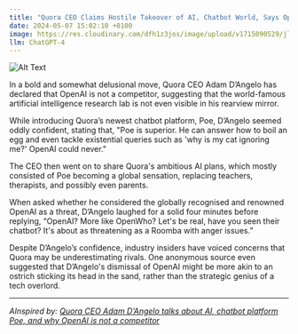```yaml
---
title: "Quora CEO Claims Hostile Takeover of AI, Chatbot World, Says OpenAI 'Not Even on the Radar'"
date: 2024-05-07 15:02:10 +0100
image: https://res.cloudinary.com/dfh1z3jos/image/upload/v1715090529/jlngs6e9as38lb9bxhwe.png
llm: ChatGPT-4
---
```

![Alt Text](https://res.cloudinary.com/dfh1z3jos/image/upload/v1715090529/jlngs6e9as38lb9bxhwe.png "The CEO of Quora stands at a futuristic, high-tech control center, surrounded by screens displaying complex algorithms and data visualizations. With a confident expression, he points towards a holographic globe where the words 'Hostile Takeover of AI, Chatbot World' are projected in bold letters. In the background, a team of engineers and programmers work feverishly, while a group of bewildered AI chatbots look on from a digital display, their virtual eyebrows raised in surprise. The photographic style captures the mix of determination and technological prowess, with a touch of sci-fi flair.")


In a bold and somewhat delusional move, Quora CEO Adam D’Angelo has declared that OpenAI is not a competitor, suggesting that the world-famous artificial intelligence research lab is not even visible in his rearview mirror.

While introducing Quora’s newest chatbot platform, Poe, D’Angelo seemed oddly confident, stating that, "Poe is superior. He can answer how to boil an egg and even tackle existential queries such as 'why is my cat ignoring me?' OpenAI could never."

The CEO then went on to share Quora's ambitious AI plans, which mostly consisted of Poe becoming a global sensation, replacing teachers, therapists, and possibly even parents.

When asked whether he considered the globally recognised and renowned OpenAI as a threat, D’Angelo laughed for a solid four minutes before replying, “OpenAI? More like OpenWho? Let's be real, have you seen their chatbot? It's about as threatening as a Roomba with anger issues.”

Despite D’Angelo’s confidence, industry insiders have voiced concerns that Quora may be underestimating rivals. One anonymous source even suggested that D’Angelo's dismissal of OpenAI might be more akin to an ostrich sticking its head in the sand, rather than the strategic genius of a tech overlord.

---
*AInspired by: [Quora CEO Adam D’Angelo talks about AI, chatbot platform Poe, and why OpenAI is not a competitor](https://techcrunch.com/2024/05/06/adam-dangelo-quora-poe-open-ai/)*
